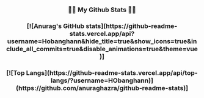 <h3 align="center"> 
👩‍💻 My Github Stats 👩‍💻
  <h3 align="center"> 
[![Anurag's GitHub stats](https://github-readme-stats.vercel.app/api?username=Hobanghann&hide_title=true&show_icons=true&include_all_commits=true&disable_animations=true&theme=vue)]
  <h3 align="center"> 
[![Top Langs](https://github-readme-stats.vercel.app/api/top-langs/?username=HObanghann)](https://github.com/anuraghazra/github-readme-stats)]

